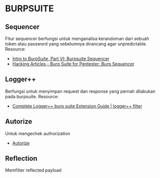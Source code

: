 # BURPSUITE

## Sequencer
Fitur sequencer berfungsi untuk menganalisa kerandoman dari sebuah token atau password yang sebelumnya dirancang agar unpredictable. Resource:
- [Intro to BurpSuite, Part VI: Burpsuite Sequencer](https://blog.nvisium.com/intro-to-burpsuite-part-vi-burpsuite)
- [Hacking Articles - Burp Suite for Pentester: Burp Sequencer](https://www.hackingarticles.in/burp-suite-for-pentester-burp-sequencer/)

## Logger++
Berfungsi untuk menyimpan request dan response yang pernah dilakukan pada burpsuite. Resource:
- [Complete Logger++ burp suite Extension Guide | logger++ filter](https://www.youtube.com/watch?v=Cqlgcjt6vgI)

## Autorize
Untuk mengechek authorization
- [Autorize](https://github.com/portswigger/autorize)

## Reflection
Memfilter reflected payload

